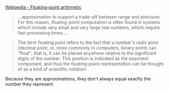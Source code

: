 [Wikipedia - Floating-point arithmetic](https://en.wikipedia.org/wiki/Floating-point_arithmetic#Accuracy_problems)

>...approximation to support a trade-off between range and precision. For this reason, floating-point computation is often found in systems which include very small and very large real numbers, which require fast processing times...

>The term floating point refers to the fact that a number's radix point (decimal point, or, more commonly in computers, binary point) can "float"; that is, it can be placed anywhere relative to the significant digits of the number. This position is indicated as the exponent component, and thus the floating-point representation can be thought of as a kind of scientific notation.

Because they are approximations, they don't always equal exaclty the number they represent.
